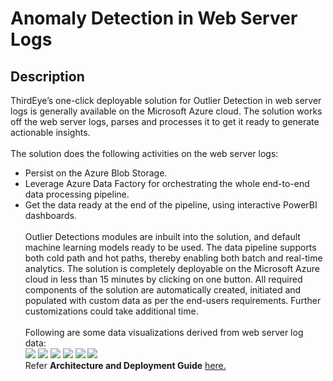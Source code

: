 # Anomaly Detection in Web Server Logs

## Description
ThirdEye’s one-click deployable solution for Outlier Detection in web server logs is generally available on the Microsoft Azure cloud. The solution works off the web server logs, parses and processes it to get it ready to generate actionable insights. 
<br/><br/>
The solution does the following activities on the web server logs:
* Persist on the Azure Blob Storage.
* Leverage Azure Data Factory for orchestrating the whole end-to-end data processing pipeline.
* Get the data ready at the end of the pipeline, using interactive PowerBI dashboards.
<br/><br/>
Outlier Detections modules are inbuilt into the solution, and default machine learning models ready to be used. The data pipeline supports both cold path and hot paths, thereby enabling both batch and real-time analytics. The solution is completely deployable on the Microsoft Azure cloud in less than 15 minutes by clicking on one button. All required components of the solution are automatically created, initiated and populated with custom data as per the end-users requirements. Further customizations could take additional time.
<br/><br/>
Following are some data visualizations derived from web server log data:<br/>
![](https://github.com/ThirdEyeData/Outlier_Detections_Weblogs_Analytics/blob/master/ThirdEye%20-%20Web%20Log%20Analytics%20-%20Power%20BI%20Visuals/Slide2.PNG)
![](https://github.com/ThirdEyeData/Outlier_Detections_Weblogs_Analytics/blob/master/ThirdEye%20-%20Web%20Log%20Analytics%20-%20Power%20BI%20Visuals/Slide3.PNG)
![](https://github.com/ThirdEyeData/Outlier_Detections_Weblogs_Analytics/blob/master/ThirdEye%20-%20Web%20Log%20Analytics%20-%20Power%20BI%20Visuals/Slide4.PNG)
![](https://github.com/ThirdEyeData/Outlier_Detections_Weblogs_Analytics/blob/master/ThirdEye%20-%20Web%20Log%20Analytics%20-%20Power%20BI%20Visuals/Slide5.PNG)
![](https://github.com/ThirdEyeData/Outlier_Detections_Weblogs_Analytics/blob/master/ThirdEye%20-%20Web%20Log%20Analytics%20-%20Power%20BI%20Visuals/Slide6.PNG)
![](https://github.com/ThirdEyeData/Outlier_Detections_Weblogs_Analytics/blob/master/ThirdEye%20-%20Web%20Log%20Analytics%20-%20Power%20BI%20Visuals/Slide7.PNG)
<br/>Refer **Architecture and Deployment Guide** [here.](https://github.com/ThirdEyeData/Outlier_Detections_Weblogs_Analytics/wiki/Architecture-and-Deployment-Guide)
